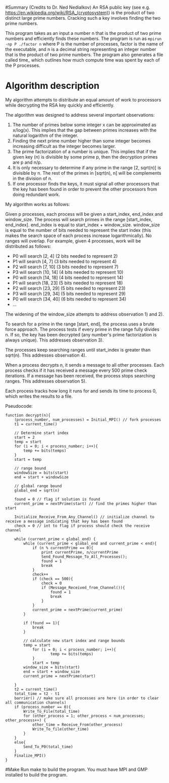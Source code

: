 #Summary (Credits to Dr. Ned Nedialkov)
An RSA public key (see e.g. https://en.wikipedia.org/wiki/RSA_(cryptosystem)) is the product of two distinct large prime numbers. Cracking such a key involves finding the two prime numbers.

This program takes as an input a number n that is the product of two prime numbers and efficiently finds these numbers.
The program is run as
```mpirun -np P ./factor n```
where P is the number of processes, factor is the name of the executable, and n is a decimal string representing an integer number that is the product of two prime numbers. The program also generates a file called time_<n> which outlines how much compute time was spent by each of the P processes.

# Algorithm description
My algorithm attempts to distribute an equal amount of work to processors while decrypting the RSA key quickly and efficiently. 

The algorithm was designed to address several important observations:

1. The number of primes below some integer x can be approximated as x/log(x). 
This implies that the gap between primes increases with the natural logarithm of the integer.
2. Finding the next prime number higher than some integer becomes increasing difficult as the integer becomes larger.
3. The prime factorization of a number is unique. This implies that if the given key (n) is divisible by some prime p, then the 
decryption primes are p and n/p.
4. It is only necessary to determine if any prime in the range [2, sqrt(n)] is divisible by n. The rest of the primes in [sqrt(n), n] will
be complements in the division of n.
5. If one processor finds the keys, it must signal all other processors that the key has been found in order to prevent the other processors from 
doing redundant work.


My algorithm works as follows:

Given p processes, each process will be given a start_index, end_index and window_size. The process will search primes in the range [start_index, end_index]. end_index
is equal to start_index + window_size. window_size is equal to the number of bits needed to represent the start index (this makes the search space of each process increase 
logarithmically). No ranges will overlap. For example, given 4 processes, work will be distributed as follows:

* P0 will search \[2, 4\] (2 bits needed to represent 2)
* P1 will search \[4, 7\] (3 bits needed to represent 4)
* P2 will search \[7, 10\] (3 bits needed to represent 7)
* P3 will search \[10, 14\] (4 bits needed to represent 10)
* P0 will search \[14, 18\] (4 bits needed to represent 14)
* P1 will search \[18, 23\] (5 bits needed to represent 18)
* P2 will search \[23, 29\] (5 bits needed to represent 23)
* P3 will search \[29, 34\] (5 bits needed to represent 29)
* P0 will search \[34, 40\] (6 bits needed to represent 34)	
* ...

The widening of the window_size attempts to address observation 1) and 2).

To search for a prime in the range [start, end], the process uses a brute force approach. The process tests if every prime in the range fully divides n. If so, the key has been decrypted (any number's prime factorization is always unique). This addresses observation 3).

The processes keep searching ranges until start_index is greater than sqrt(n). This addresses observation 4).

When a process decrypts n, it sends a message to all other processes. Each process checks if it has received a message every 500 prime check iterations. If a message has been
received, the process stops searching ranges. This addresses observation 5).

Each process tracks how long it runs for and sends its time to process 0, which writes the results to a file.

Pseudocode:

```
function decrypt(n){
	(process_number, num_processes) = Initial_MPI() // fork processes
	t1 = current_time()
	
	// Determine start index
	start = 2 
	temp = start
	for (i = 0; i < process_number; i++){
		temp += bits(temps)
	}	
	start = temp
	
	// range bound
	windowSize = bits(start)
	end = start + windowSize

	// global range bound
	global_end = sqrt(n)

	found = 0 // flag if solution is found 
	current_prime = nextPrime(start) // find the primes higher than start

	Initialize_Receive_From_Any_Channel() // initialize channel to receive a message indicating that key has been found	
	check = 0 // int to flag if process should check the receive channel
	
	while (current_prime < global_end) {
		while (current_prime < global_end and current_prime < end){
			if (n % currentPrime == 0){
				print currentPrime, n/currentPrime
				Send_Found_Message_To_All_Processes();
				found = 1
				break
			}
			check++
			if (check == 500){
				check = 0
				if (Message_Received_from_Channel()){
					found = 1
					break
				}
			}
			current_prime = nextPrime(current_prime)
		}

		if (found == 1){
			break
		}

		// calculate new start index and range bounds
		temp = start
        	for (i = 0; i < process_number; i++){
                	temp += bits(temps)
        	}
        	start = temp
		window_size = bits(start)
		end = start + window_size
		current_prime = nextPrime(start)

	}
	t2 = current_time()
	total_time = t2 - t1
	barrier() // make sure all processes are here (in order to clear all communication channels)
	if (process_number == 0){
		Write_To_File(total_time)
		for (other_process = 1; other_process < num_processes; other_process++) {
			other_time = Receive_From(other_process)
			Write_To_file(other_time)
		}
	}
	else{
		Send_To_P0(total_time)
	}
	Finalize_MPI()
}
```

#Make
Run make to build the program. You must have MPI and GMP installed to build the program.

